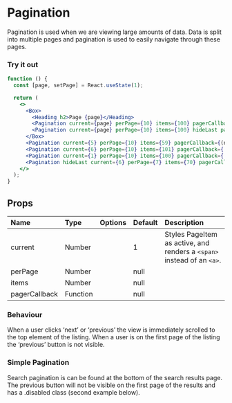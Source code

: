 # Pagination

Pagination is used when we are viewing large amounts of data.
Data is split into multiple pages and pagination is used to
easily navigate through these pages.

### Try it out

```.jsx
function () {
  const [page, setPage] = React.useState(1);

  return (
    <>
      <Box>
        <Heading h2>Page {page}</Heading>
        <Pagination current={page} perPage={10} items={100} pagerCallback={(n) => setPage(n)} />
        <Pagination current={page} perPage={10} items={100} hideLast pagerCallback={(n) => setPage(n)} />
      </Box>
      <Pagination current={5} perPage={10} items={59} pagerCallback={(n) => alert(n)} />
      <Pagination current={6} perPage={10} items={101} pagerCallback={(n) => alert(n)} />
      <Pagination current={1} perPage={10} items={100} pagerCallback={(n) => alert(n)} />
      <Pagination hideLast current={6} perPage={7} items={70} pagerCallback={(n) => alert(n)} />
    </>
  );
}
```

## Props

| Name          | Type     | Options | Default | Description                                                            |
| :------------ | :------- | :-----: | :------ | :--------------------------------------------------------------------- |
| current       | Number   |         | 1       | Styles PageItem as active, and renders a `<span>` instead of an `<a>`. |
| perPage       | Number   |         | null    |                                                                        |
| items         | Number   |         | null    |                                                                        |
| pagerCallback | Function |         | null    |                                                                        |

### Behaviour

When a user clicks ‘next’ or ‘previous’ the view is immediately scrolled to the top element of the listing. When a user is on the first page of the listing the ‘previous’ button is not visible.

### Simple Pagination

Search pagination is can be found at the bottom of the search results page.
The previous button will not be visible on the first page of the results and has a .disabled class (second example below).
